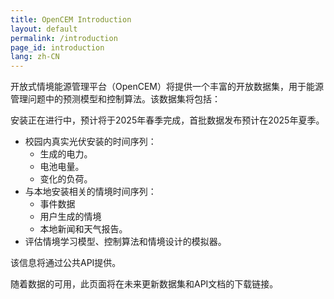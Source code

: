 ```yaml
---
title: OpenCEM Introduction
layout: default
permalink: /introduction
page_id: introduction
lang: zh-CN
---
```


开放式情境能源管理平台（OpenCEM）将提供一个丰富的开放数据集，用于能源管理问题中的预测模型和控制算法。该数据集将包括：

安装正在进行中，预计将于2025年春季完成，首批数据发布预计在2025年夏季。
* 校园内真实光伏安装的时间序列：
  * 生成的电力。
  * 电池电量。
  * 变化的负荷。
* 与本地安装相关的情境时间序列：
  * 事件数据
  * 用户生成的情境
  * 本地新闻和天气报告。
* 评估情境学习模型、控制算法和情境设计的模拟器。

该信息将通过公共API提供。

随着数据的可用，此页面将在未来更新数据集和API文档的下载链接。
